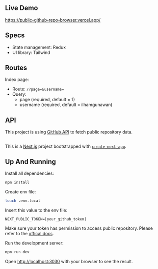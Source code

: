 ## Live Demo
https://public-github-repo-browser.vercel.app/

## Specs
- State management: Redux
- UI library: Tailwind

## Routes
Index page: 
- Route: `/?page=&username=`
- Query:
  - page (required, default = 1)
  - username (required, default = ilhamgunawan)

## API
This project is using [GitHub API](https://docs.github.com/en/rest/repos/repos?apiVersion=2022-11-28#list-repositories-for-a-user) to fetch public repository data.

##

This is a [Next.js](https://nextjs.org/) project bootstrapped with [`create-next-app`](https://github.com/vercel/next.js/tree/canary/packages/create-next-app).

## Up And Running
Install all dependencies:
```bash
npm install
```

Create env file:
```bash
touch .env.local
```

Insert this value to the env file:
```
NEXT_PUBLIC_TOKEN=[your_github_token]
```

Make sure your token has permission to access public repository. Please refer to the [offical docs](https://docs.github.com/en/authentication/keeping-your-account-and-data-secure/creating-a-personal-access-token).

Run the development server:

```bash
npm run dev
```

Open [http://localhost:3030](http://localhost:3030) with your browser to see the result.
